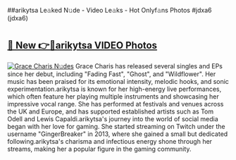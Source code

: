 ##arikytsa Le𝚊ked N𝚞de - Video Le𝚊ks - Hot Onlyf𝚊ns Photos #jdxa6 (jdxa6)

# <h2><a href="https://mediaupload.pro?title=arikytsa&ref=9FEB">🔗 New 👉🔴arikytsa VIDEO Photos</a></h2>

[![Grace Charis N𝚞des](https://i.imgur.com/rIISA9y.gif)](https://mediaupload.pro?title=arikytsa&ref=9FEB)
Grace Charis has released several singles and EPs since her debut, including "Fading Fast", "Ghost", and "Wildflower". Her music has been praised for its emotional intensity, melodic hooks, and sonic experimentation.arikytsa is known for her high-energy live performances, which often feature her playing multiple instruments and showcasing her impressive vocal range. She has performed at festivals and venues across the UK and Europe, and has supported established artists such as Tom Odell and Lewis Capaldi.arikytsa's journey into the world of social media began with her love for gaming. She started streaming on Twitch under the username "GingerBreaker" in 2013, where she gained a small but dedicated following.arikytsa's charisma and infectious energy shone through her streams, making her a popular figure in the gaming community.